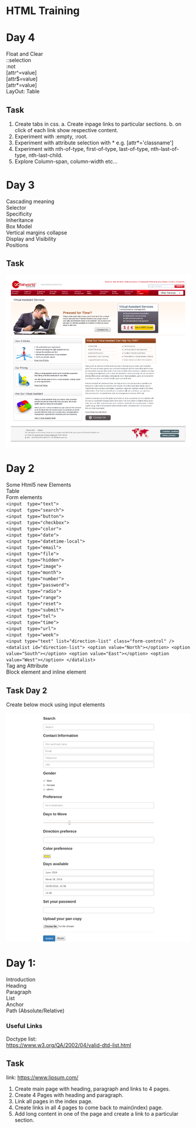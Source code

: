 # HTML Training
# Day 4
Float and Clear <br>
::selection <br>
:not <br>
[attr^=value] <br>
[attr$=value] <br>
[attr*=value] <br>
LayOut: Table <br>

## Task
1. Create tabs in css. 
    a. Create inpage links to particular sections.
    b. on click of each link show respective content.
2. Experiment with :empty, :root.
3. Experiment with attribute selection with * e.g. [attr*='classname']
4. Experiment with nth-of-type, first-of-type, last-of-type, nth-last-of-type, nth-last-child.
5. Explore Column-span, column-width etc...



# Day 3
Cascading meaning <br>
Selector <br>
Specificity <br>
Inheritance <br>
Box Model <br>
Vertical margins collapse <br>
Display and Visibility <br>
Positions <br>

## Task
![task3](https://github.com/rsantoshreddy/html-training/blob/master/task.png)

# Day 2
Some Html5 new Elements <br>
Table <br>
Form elements <br>
  `<input  type="text">`<br>
`<input  type="search">`<br>
`<input  type="button">`<br>
`<input  type="checkbox">`<br>
`<input  type="color">`<br>
`<input  type="date">`<br>
`<input  type="datetime-local">`<br>
`<input  type="email">`<br>
`<input  type="file">`<br>
`<input  type="hidden">`<br>
`<input  type="image">`<br>
`<input  type="month">`<br>
`<input  type="number">`<br>
`<input  type="password">`<br>
`<input  type="radio">`<br>
`<input  type="range">`<br>
`<input  type="reset">`<br>
`<input  type="submit">`<br>
`<input  type="tel">`<br>
`<input  type="time">`<br>
`<input  type="url">`<br>
`<input  type="week"> `<br>
`<input type="text" list="direction-list" class="form-control" />
        <datalist id="direction-list">
          <option value="North"></option>
          <option value="South"></option>
          <option value="East"></option>
          <option value="West"></option>
        </datalist>`<br>
Tag ang Attribute <br>
Block element and inline element<br>

## Task Day 2
Create below mock using input elements

![nonStyleComponentBuild](https://github.com/rsantoshreddy/html-training/blob/master/Docs/day2/images/task2.png)

# Day 1: 
Introduction <br>
Heading<br>
Paragraph<br>
List<br>
Anchor<br>
Path (Absolute/Relative) <br>

### Useful Links
Doctype list: <br>
https://www.w3.org/QA/2002/04/valid-dtd-list.html 

## Task
link: https://www.lipsum.com/
1. Create main page with heading, paragraph and links to 4 pages.
2. Create 4 Pages with heading and paragraph.
3. Link all pages in the index page.
4. Create links in all 4 pages to come back to main(index) page.
5. Add long content in one of the page and create a link to a particular section.




